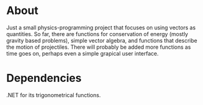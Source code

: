 # About

Just a small physics-programming project that focuses on using vectors as quantities. So far, there are functions for conservation of energy (mostly gravity based problems), simple vector algebra, and functions that describe the motion of projectiles. There will probably be added more functions as time goes on, perhaps even a simple grapical user interface.

# Dependencies

.NET for its trigonometrical functions.
